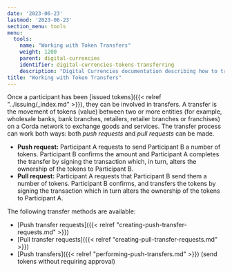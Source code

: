 ```yaml
---
date: '2023-06-23'
lastmod: '2023-06-23'
section_menu: tools
menu:
  tools:
    name: "Working with Token Transfers"
    weight: 1200
    parent: digital-currencies
    identifier: digital-currencies-tokens-transferring
    description: "Digital Currencies documentation describing how to transfer tokens via the GUI"
title: "Working with Token Transfers"
---
```


Once a participant has been [issued tokens]({{< relref "../issuing/_index.md" >}}), they can be involved in transfers. A transfer is the movement of tokens (value) between two or more entities (for example, wholesale banks, bank branches, retailers, retailer branches or franchises) on a Corda network to exchange goods and services. The transfer process can work both ways: both *push requests* and *pull requests* can be made.

* **Push request:** Participant A requests to send Participant B a number of tokens. Participant B confirms the amount and Participant A completes the transfer by signing the transaction which, in turn, alters the ownership of the tokens to Participant B. 
* **Pull request:** Participant A requests that Participant B send them a number of tokens. Participant B confirms, and transfers the tokens by signing the transaction which in turn alters the ownership of the tokens to Participant A.  

The following transfer methods are available:

* [Push transfer requests]({{< relref "creating-push-transfer-requests.md" >}})
* [Pull transfer requests]({{< relref "creating-pull-transfer-requests.md" >}})
* [Push transfers]({{< relref "performing-push-transfers.md" >}}) (send tokens without requiring approval)
  